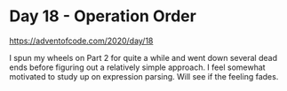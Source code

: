 # Day 18 - Operation Order

<https://adventofcode.com/2020/day/18>

I spun my wheels on Part 2 for quite a while and went down several dead ends before figuring out a relatively simple approach.  I feel somewhat motivated to study up on expression parsing.  Will see if the feeling fades.

